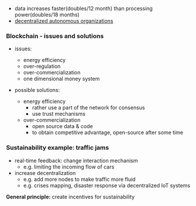 - data increases faster(doubles/12 month) than processing power(doubles/18 months)
- [decentralized autonomous organizations](https://en.wikipedia.org/wiki/Decentralized_autonomous_organization)

### Blockchain - issues and solutions
  - issues:
    - energy efficiency
    - over-regulation
    - over-commercialization
    - one dimensional money system

  - possible solutions:
    - energy efficiency
       - rather use a part of the network for consensus
       - use trust mechanisms
    - over-commercialization
       - open source data & code
       - to obtain competitive advantage, open-source after some time

### Sustainability example: traffic jams
 - real-time feedback: change interaction mechanism
    - e.g. limiting the incoming flow of cars
 - increase decentralization
    - e.g. add more nodes to make traffic more fluid
    - e.g. crises mapping, disaster response via decentralized IoT systems

**General principle:** create incentives for sustainability
